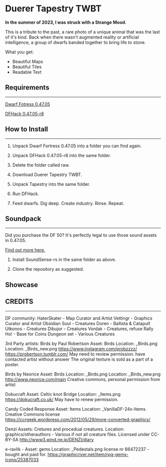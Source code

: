 # Duerer Tapestry TWBT

**In the summer of 2023, I was struck with a Strange Mood.**

This is a tribute to the past, a rare photo of a unique animal that
was the last of it's kind. Back when there wasn't augmented reality
or artificial intelligence, a group of dwarfs banded together to
bring life to stone.

What you get:
* Beautiful Maps
* Beautiful Tiles
* Readable Text

## Requirements
---
[Dwarf Fotress 0.47.05](http://www.bay12games.com/dwarves/older_versions.html)

[DFHack 0.47.05-r8](https://github.com/DFHack/dfhack/releases/tag/0.47.05-r8)

## How to Install
---
1. Unpack Dwarf Fortress 0.47.05 into a folder you can find again.

2. Unpack DFHack 0.47.05-r8 into the same folder.

3. Delete the folder called raw.

4. Download Duerer Tapestry TWBT.

5. Unpack Tapestry into the same folder.

6. Run DFHack.

7. Feed dwarfs. Dig deep. Create industry. Rinse. Repeat.

## Soundpack
--- 
Did you purchase the DF 50? It's perfectly legal to use those sound
assets in 0.47.05.

[Find out more here.](https://github.com/bridgesense/soundsensepack)

1. Install SoundSense-rs in the same folder as above.

2. Clone the repository as suggested.

## Showcase

## CREDITS
---
DF community:
HaterSkater - Map Curator and Artist
Vettingr - Graphics Curator and Artist
Obsidian Soul - Creatures
Doren - Ballista & Catapult
Utkonos - Creatures
Dibujor - Creatures
Vordak - Creatures, refuse
Rally Ho! - Base for Coins
Dungeon set - Various Creatures

3rd Party artists:
Birds by Paul Robertson
	Asset:		Birds
	Location:	_Birds.png
	Location:	_Birds_new.png
	https://www.instagram.com/probzzzz/
	https://probertson.tumblr.com/
	May need to review permission. have contacted artist without answer
	The original texture is sold as a part of a poster. 

Birds by Neorice
	Asset:		Birds
	Location:	_Birds.png
	Location:	_Birds_new.png
	http://www.neorice.com/main
	Creative commons, personal permission from artist

Dokucraft
	Asset:		Celtic knot Bridge
	Location:	_Items.png
	https://dokucraft.co.uk/
	May have to renew permission.

Candy Coded Response
	Asset:		Items
	Location:	_VanillaDF-24x-Items.
	Creative Commons license
	https://ccrgeek.wordpress.com/2012/05/29/more-converted-graphics/

Denzi 
	Assets: Cretures and procedual creatures. 
	Location: graphics/otherauthors - Various if not all creature files.
	Licensed under CC-BY-SA
	http://www3.wind.ne.jp/DENZI/diary

e-ravlik - 
	Asset:		gems
	Location:	_Pedestals.png
	license nr 66472237 - bought and paid for.
	https://graphicriver.net/item/rpg-gems-icons/25387033
